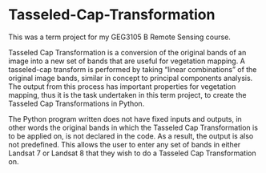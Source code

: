 # Tasseled-Cap-Transformation

This was a term project for my GEG3105 B Remote Sensing course.

Tasseled Cap Transformation is a conversion of the original bands of an image into a new set of bands that are useful for vegetation mapping. A tasseled-cap transform is performed by taking “linear combinations” of the original image bands, similar in concept to principal components analysis. The output from this process has important properties for vegetation mapping, thus it is the task undertaken in this term project, to create the Tasseled Cap Transformations in Python.

The Python program written does not have fixed inputs and outputs, in other words the original bands in which the Tasseled Cap Transformation is to be applied on, is not declared in the code. As a result, the output is also not predefined. This allows the user to enter any set of bands in either Landsat 7 or Landsat 8 that they wish to do a Tasseled Cap Transformation on.
